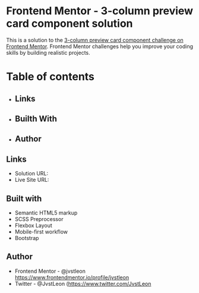# Frontend Mentor - 3-column preview card component solution

This is a solution to the [3-column preview card component challenge on Frontend Mentor](https://www.frontendmentor.io/challenges/3column-preview-card-component-pH92eAR2-). Frontend Mentor challenges help you improve your coding skills by building realistic projects. 

# Table of contents

- ## Links
- ## Builth With
- ## Author



## Links

- Solution URL: 
- Live Site URL: 


## Built with

- Semantic HTML5 markup
- SCSS Preprocessor
- Flexbox Layout
- Mobile-first workflow
- Bootstrap


## Author

- Frontend Mentor - @jvstleon https://www.frontendmentor.io/profile/jvstleon
- Twitter - @JvstLeon (https://www.twitter.com/JvstLeon

